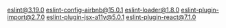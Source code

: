 eslint@3.19.0
eslint-config-airbnb@15.0.1
eslint-loader@1.8.0
eslint-plugin-import@2.7.0
eslint-plugin-jsx-a11y@5.0.1
eslint-plugin-react@7.1.0
